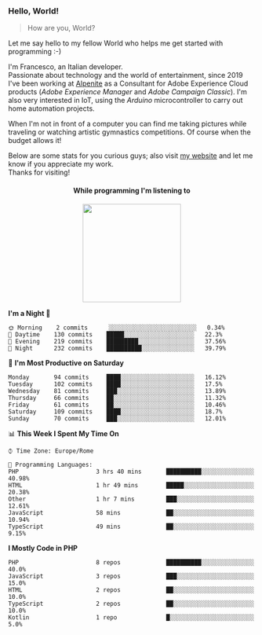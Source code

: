 ### Hello, World!

> How are you, World?

Let me say hello to my fellow World who helps me get started with programming :-)

I'm Francesco, an Italian developer.  
Passionate about technology and the world of entertainment, since 2019 I've been working at [Alpenite](https://www.alpenite.com) as a Consultant for Adobe Experience Cloud products (*Adobe Experience Manager* and *Adobe Campaign Classic*). I'm also very interested in IoT, using the *Arduino* microcontroller to carry out home automation projects.

When I'm not in front of a computer you can find me taking pictures while traveling or watching artistic gymnastics competitions. Of course when the budget allows it!

Below are some stats for you curious guys; also visit [my website](https://www.francescorega.eu) and let me know if you appreciate my work.  
Thanks for visiting!

<div align="center">
  <h4>While programming I'm listening to</h4>
  <a href="https://apps.francescorega.eu/now-playing/11147232609" target="_blank"><img src="https://apps.francescorega.eu/now-playing/11147232609" width="200"></a>
</div>

<!--START_SECTION:waka-->
**I'm a Night 🦉** 

```text
🌞 Morning    2 commits      ░░░░░░░░░░░░░░░░░░░░░░░░░   0.34% 
🌆 Daytime    130 commits    █████░░░░░░░░░░░░░░░░░░░░   22.3% 
🌃 Evening    219 commits    █████████░░░░░░░░░░░░░░░░   37.56% 
🌙 Night      232 commits    ██████████░░░░░░░░░░░░░░░   39.79%

```
📅 **I'm Most Productive on Saturday** 

```text
Monday       94 commits     ████░░░░░░░░░░░░░░░░░░░░░   16.12% 
Tuesday      102 commits    ████░░░░░░░░░░░░░░░░░░░░░   17.5% 
Wednesday    81 commits     ███░░░░░░░░░░░░░░░░░░░░░░   13.89% 
Thursday     66 commits     ██░░░░░░░░░░░░░░░░░░░░░░░   11.32% 
Friday       61 commits     ██░░░░░░░░░░░░░░░░░░░░░░░   10.46% 
Saturday     109 commits    ████░░░░░░░░░░░░░░░░░░░░░   18.7% 
Sunday       70 commits     ███░░░░░░░░░░░░░░░░░░░░░░   12.01%

```


📊 **This Week I Spent My Time On** 

```text
⌚︎ Time Zone: Europe/Rome

💬 Programming Languages: 
PHP                      3 hrs 40 mins       ██████████░░░░░░░░░░░░░░░   40.98% 
HTML                     1 hr 49 mins        █████░░░░░░░░░░░░░░░░░░░░   20.38% 
Other                    1 hr 7 mins         ███░░░░░░░░░░░░░░░░░░░░░░   12.61% 
JavaScript               58 mins             ██░░░░░░░░░░░░░░░░░░░░░░░   10.94% 
TypeScript               49 mins             ██░░░░░░░░░░░░░░░░░░░░░░░   9.15%

```

**I Mostly Code in PHP** 

```text
PHP                      8 repos             ██████████░░░░░░░░░░░░░░░   40.0% 
JavaScript               3 repos             ███░░░░░░░░░░░░░░░░░░░░░░   15.0% 
HTML                     2 repos             ██░░░░░░░░░░░░░░░░░░░░░░░   10.0% 
TypeScript               2 repos             ██░░░░░░░░░░░░░░░░░░░░░░░   10.0% 
Kotlin                   1 repo              █░░░░░░░░░░░░░░░░░░░░░░░░   5.0%

```



<!--END_SECTION:waka-->
